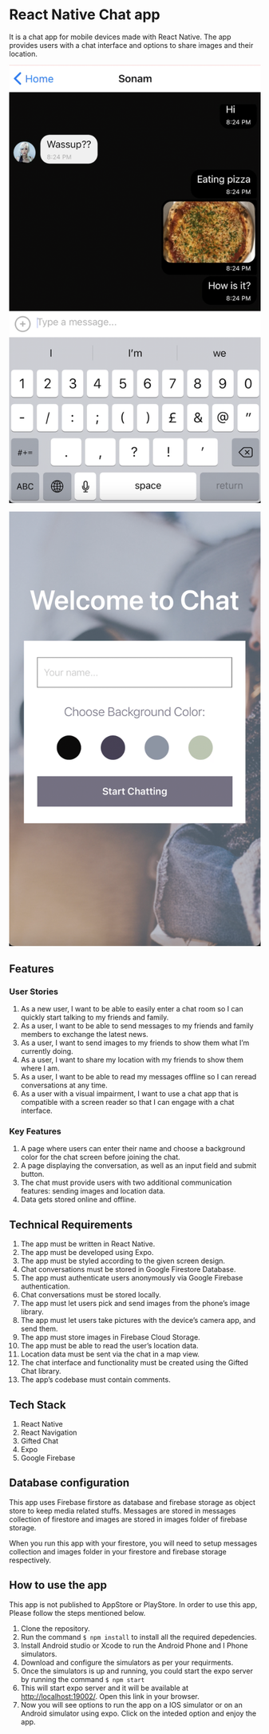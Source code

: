 # React Native Chat app

It is a chat app for mobile devices made with React Native. The app provides users with a chat interface and options to share images and their location.

![Chat Home](./doc/chat-screen.png)

![Chat Screen](./doc/chat-home.png)

## Features

### User Stories

1. As a new user, I want to be able to easily enter a chat room so I can quickly start talking to my
   friends and family.
2. As a user, I want to be able to send messages to my friends and family members to exchange
   the latest news.
3. As a user, I want to send images to my friends to show them what I’m currently doing.
4. As a user, I want to share my location with my friends to show them where I am.
5. As a user, I want to be able to read my messages offline so I can reread conversations at any
   time.
6. As a user with a visual impairment, I want to use a chat app that is compatible with a screen
   reader so that I can engage with a chat interface.

### Key Features

1. A page where users can enter their name and choose a background color for the chat screen
   before joining the chat.
2. A page displaying the conversation, as well as an input field and submit button.
3. The chat must provide users with two additional communication features: sending images
   and location data.
4. Data gets stored online and offline.

## Technical Requirements

1. The app must be written in React Native.
2. The app must be developed using Expo.
3. The app must be styled according to the given screen design.
4. Chat conversations must be stored in Google Firestore Database.
5. The app must authenticate users anonymously via Google Firebase authentication.
6. Chat conversations must be stored locally.
7. The app must let users pick and send images from the phone’s image library.
8. The app must let users take pictures with the device’s camera app, and send them.
9. The app must store images in Firebase Cloud Storage.
10. The app must be able to read the user’s location data.
11. Location data must be sent via the chat in a map view.
12. The chat interface and functionality must be created using the Gifted Chat library.
13. The app’s codebase must contain comments.

## Tech Stack

1. React Native
2. React Navigation
3. Gifted Chat
4. Expo
5. Google Firebase

## Database configuration

This app uses Firebase firstore as database and firebase storage as object store to keep media related stuffs.
Messages are stored in messages collection of firestore and images are stored in images folder of firebase storage.

When you run this app with your firestore, you will need to setup messages collection and images folder in your firestore and firebase storage respectively.

## How to use the app

This app is not published to AppStore or PlayStore. In order to use this app, Please follow the steps mentioned below.

1. Clone the repository.
2. Run the command `$ npm install` to install all the required depedencies.
3. Install Android studio or Xcode to run the Android Phone and I Phone simulators.
4. Download and configure the simulators as per your requirments.
5. Once the simulators is up and running, you could start the expo server by running the command `$ npm start`
6. This will start expo server and it will be available at [http://localhost:19002/](http://localhost:19002/). Open this link in your browser.
7. Now you will see options to run the app on a IOS simulator or on an Android simulator using expo. Click on the inteded option and enjoy the app.
